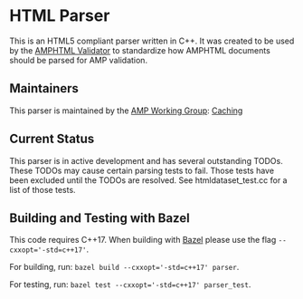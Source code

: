 <!---
Copyright 2019 The AMP HTML Authors. All Rights Reserved.

Licensed under the Apache License, Version 2.0 (the "License");
you may not use this file except in compliance with the License.
You may obtain a copy of the License at

      http://www.apache.org/licenses/LICENSE-2.0

Unless required by applicable law or agreed to in writing, software
distributed under the License is distributed on an "AS-IS" BASIS,
WITHOUT WARRANTIES OR CONDITIONS OF ANY KIND, either express or implied.
See the License for the specific language governing permissions and
limitations under the License.
-->

# HTML Parser

This is an HTML5 compliant parser written in C++. It was created to be used by
the
[AMPHTML Validator](https://github.com/ampproject/amphtml/tree/master/validator)
to standardize how AMPHTML documents should be parsed for AMP validation.

## Maintainers

This parser is maintained by the [AMP Working Group](https://amp.dev/community/working-groups/amp4email/):
[Caching](https://amp.dev/community/working-groups/caching/)

## Current Status

This parser is in active development and has several outstanding TODOs.
These TODOs may cause certain parsing tests to fail. Those tests have been
excluded until the TODOs are resolved. See htmldataset_test.cc for a list of
those tests.

## Building and Testing with Bazel

This code requires C++17. When building with [Bazel](https://bazel.build/)
please use the flag `--cxxopt='-std=c++17'`.

For building, run: `bazel build --cxxopt='-std=c++17' parser`.

For testing, run: `bazel test --cxxopt='-std=c++17' parser_test`.

